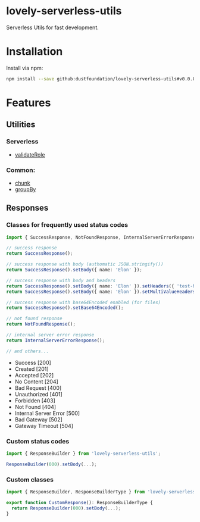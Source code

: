 # lovely-serverless-utils

Serverless Utils for fast development.

# Installation

Install via npm:

```sh
npm install --save github:dustfoundation/lovely-serverless-utils#v0.0.8
```

# Features

## Utilities

### Serverless
* [validateRole](https://github.com/DustFoundation/lovely-serverless-utils/blob/main/src/functions/serverless/validateRole.ts)

### Common:
* [chunk](https://github.com/DustFoundation/lovely-serverless-utils/blob/main/src/functions/common/chunk.ts)
* [groupBy](https://github.com/DustFoundation/lovely-serverless-utils/blob/main/src/functions/common/groupBy.ts)

## Responses

### Classes for frequently used status codes
```ts
import { SuccessResponse, NotFoundResponse, InternalServerErrorResponse } from 'lovely-serverless-utils';

// success response
return SuccessResponse();

// success response with body (authomatic JSON.stringify())
return SuccessResponse().setBody({ name: 'Elon' });

// success response with body and headers
return SuccessResponse().setBody({ name: 'Elon' }).setHeaders({ 'test-header': 1 });
return SuccessResponse().setBody({ name: 'Elon' }).setMultiValueHeaders({ 'test-header': [1] });

// success response with base64Encoded enabled (for files)
return SuccessResponse().setBase64Encoded();

// not found response
return NotFoundResponse();

// internal server error response
return InternalServerErrorResponse();

// and others...
```

* Success [200]
* Created [201]
* Accepted [202]
* No Content [204]
* Bad Request [400]
* Unauthorized [401]
* Forbidden [403]
* Not Found [404]
* Internal Server Error [500]
* Bad Gateway [502]
* Gateway Timeout [504]

### Custom status codes
```ts
import { ResponseBuilder } from 'lovely-serverless-utils';

ResponseBuilder(000).setBody(...);
```

### Custom classes
```ts
import { ResponseBuilder, ResponseBuilderType } from 'lovely-serverless-utils';

export function CustomResponse(): ResponseBuilderType {
  return ResponseBuilder(000).setBody(...);
}
```